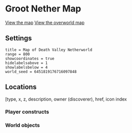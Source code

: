 # Groot Nether Map #

[View the map][grootnethermap]
[View the overworld map][grootmap]

## Settings ##

```
title = Map of Death Valley Netherworld
range = 800
showcoordinates = true
hidelabelsabove = 1
showlabelsbelow = 4
world_seed = 6451819176716097848
```

## Locations ##
[type, x, z, description, owner (discoverer), href, icon index

### Player constructs ###


### World objects ###



[grootmap]: <https://71a6d35cb5b47bf734e8f62f06cdded5ab2489c1.googledrive.com/host/0B35KCzsTLKY1dTJreWVWdzNNa28/index.html?googlesrc=0B-v0KuPumJDLWHFTWUJmSTFTX0E&oceangooglesrc=0B-v0KuPumJDLT09PZkVRd2ttWFU> "Death Valley Minecraft Explorer's Map"
[grootnethermap]: <https://71a6d35cb5b47bf734e8f62f06cdded5ab2489c1.googledrive.com/host/0B35KCzsTLKY1dTJreWVWdzNNa28/index.html?googlesrc=0B-v0KuPumJDLQTdnT182bE9oWW8> "Death Valley Netherworld Minecraft Explorer's Map"

